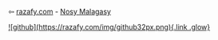 ⇦ [razafy.com](../../index.html)  - [Nosy Malagasy](../index.html)

<canvas id="sivy" height="250" width="350"></canvas>
<script type="module">
  import init, {} from './sivy/fanorona.js';

  async function run() {

    await init();
  }

  run();
</script>

<footer>
  <a href="https://github.com/lerina" target="_blank" title="github">![github](https://razafy.com/img/github32px.png){.link .glow}
  </a>
</footer>
